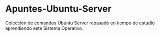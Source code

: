 # Apuntes-Ubuntu-Server
Colección de comandos Ubuntu Server repasado en tiempo de estudio aprendiendo este Sistema Operativo.
